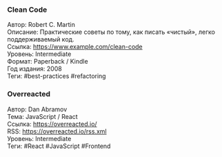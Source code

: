 ### Clean Code  
Автор: Robert C. Martin  
Описание: Практические советы по тому, как писать «чистый», легко поддерживаемый код.  
Ссылка: https://www.example.com/clean-code  
Уровень: Intermediate  
Формат: Paperback / Kindle  
Год издания: 2008  
Теги: #best-practices #refactoring

### Overreacted  
Автор: Dan Abramov  
Тема: JavaScript / React  
Ссылка: https://overreacted.io/  
RSS: https://overreacted.io/rss.xml  
Уровень: Intermediate  
Теги: #React #JavaScript #Frontend
